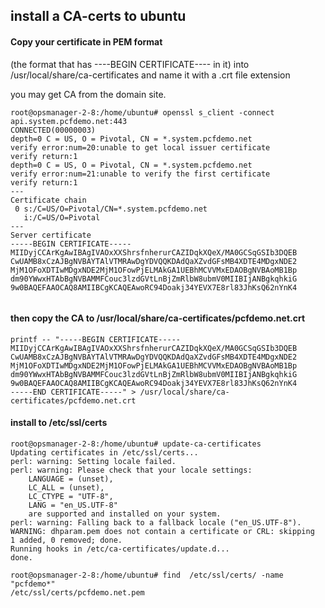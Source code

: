 ## install a CA-certs to ubuntu

#### Copy your certificate in PEM format 
(the format that has ----BEGIN CERTIFICATE---- in it) into /usr/local/share/ca-certificates and name it with a .crt file extension

you may get CA from the domain site. 
```
root@opsmanager-2-8:/home/ubuntu# openssl s_client -connect api.system.pcfdemo.net:443
CONNECTED(00000003)
depth=0 C = US, O = Pivotal, CN = *.system.pcfdemo.net
verify error:num=20:unable to get local issuer certificate
verify return:1
depth=0 C = US, O = Pivotal, CN = *.system.pcfdemo.net
verify error:num=21:unable to verify the first certificate
verify return:1
---
Certificate chain
 0 s:/C=US/O=Pivotal/CN=*.system.pcfdemo.net
   i:/C=US/O=Pivotal
---
Server certificate
-----BEGIN CERTIFICATE-----
MIIDyjCCArKgAwIBAgIVAOxXXShrsfnherurCAZIDqkXQeX/MA0GCSqGSIb3DQEB
CwUAMB8xCzAJBgNVBAYTAlVTMRAwDgYDVQQKDAdQaXZvdGFsMB4XDTE4MDgxNDE2
MjM1OFoXDTIwMDgxNDE2MjM1OFowPjELMAkGA1UEBhMCVVMxEDAOBgNVBAoMB1Bp
dm90YWwxHTAbBgNVBAMMFCouc3lzdGVtLnBjZmRlbW8ubmV0MIIBIjANBgkqhkiG
9w0BAQEFAAOCAQ8AMIIBCgKCAQEAwoRC94Doakj34YEVX7E8rl83JhKsQ62nYnK4


```
####  then copy the CA to /usr/local/share/ca-certificates/pcfdemo.net.crt 
```
printf -- "-----BEGIN CERTIFICATE-----
MIIDyjCCArKgAwIBAgIVAOxXXShrsfnherurCAZIDqkXQeX/MA0GCSqGSIb3DQEB
CwUAMB8xCzAJBgNVBAYTAlVTMRAwDgYDVQQKDAdQaXZvdGFsMB4XDTE4MDgxNDE2
MjM1OFoXDTIwMDgxNDE2MjM1OFowPjELMAkGA1UEBhMCVVMxEDAOBgNVBAoMB1Bp
dm90YWwxHTAbBgNVBAMMFCouc3lzdGVtLnBjZmRlbW8ubmV0MIIBIjANBgkqhkiG
9w0BAQEFAAOCAQ8AMIIBCgKCAQEAwoRC94Doakj34YEVX7E8rl83JhKsQ62nYnK4
-----END CERTIFICATE-----" > /usr/local/share/ca-certificates/pcfdemo.net.crt
```

#### install to /etc/ssl/certs
```
root@opsmanager-2-8:/home/ubuntu# update-ca-certificates
Updating certificates in /etc/ssl/certs...
perl: warning: Setting locale failed.
perl: warning: Please check that your locale settings:
	LANGUAGE = (unset),
	LC_ALL = (unset),
	LC_CTYPE = "UTF-8",
	LANG = "en_US.UTF-8"
    are supported and installed on your system.
perl: warning: Falling back to a fallback locale ("en_US.UTF-8").
WARNING: dhparam.pem does not contain a certificate or CRL: skipping
1 added, 0 removed; done.
Running hooks in /etc/ca-certificates/update.d...
done.
```

```
root@opsmanager-2-8:/home/ubuntu# find  /etc/ssl/certs/ -name "pcfdemo*"
/etc/ssl/certs/pcfdemo.net.pem
```

